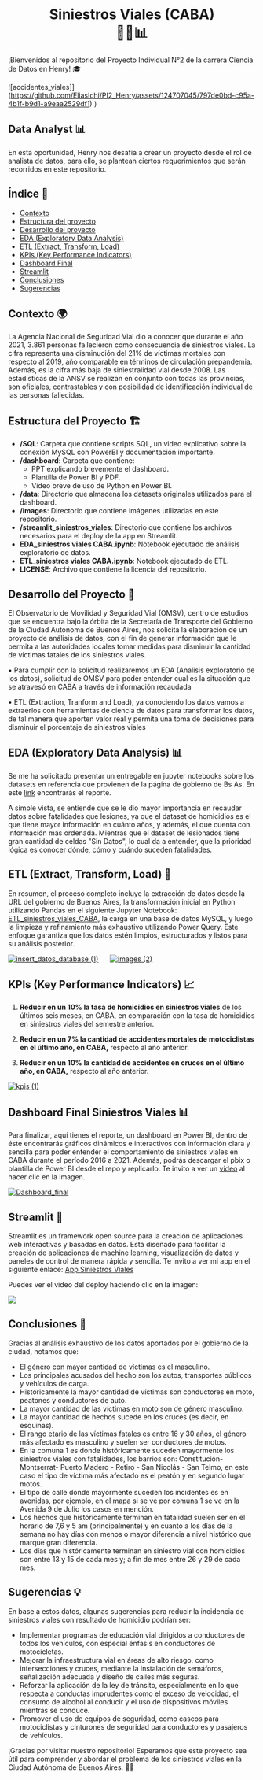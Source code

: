   # <center>Siniestros Viales (CABA)<center> 🚗💥📊

¡Bienvenidos al repositorio del Proyecto Individual N°2 de la carrera Ciencia de Datos en Henry! 🎓

![accidentes_viales]](https://github.com/EliasIchi/PI2_Henry/assets/124707045/797de0bd-c95a-4b1f-b9d1-a9eaa2529df1)
)

## Data Analyst 📊

En esta oportunidad, Henry nos desafía a crear un proyecto desde el rol de analista de datos, para ello, se plantean ciertos requerimientos que serán recorridos en este repositorio.

## Índice 📝

- [Contexto](https://github.com/EliasIchi/PI2_Henry/blob/main/README.md#contexto-)
- [Estructura del proyecto](https://github.com/EliasIchi/PI2_Henry/blob/main/README.md#estructura-del-proyecto-)
- [Desarrollo del proyecto](https://github.com/EliasIchi/PI2_Henry/blob/main/README.md#desarrollo-del-proyecto-)
- [EDA (Exploratory Data Analysis)](https://github.com/EliasIchi/PI2_Henry/blob/main/README.md#eda-exploratory-data-analysis-)
- [ETL (Extract, Transform, Load)](https://github.com/EliasIchi/PI2_Henry/blob/main/README.md#etl-extract-transform-load-)
- [KPIs (Key Performance Indicators)](https://github.com/EliasIchi/PI2_Henry/blob/main/README.md#kpis-key-performance-indicator-)
- [Dashboard Final](https://github.com/EliasIchi/PI2_Henry/blob/main/README.md#dashboard-final-siniestros-viales-)
- [Streamlit](https://github.com/EliasIchi/PI2_Henry/blob/main/README.md#streamlit-)
- [Conclusiones](https://github.com/EliasIchi/PI2_Henry/blob/main/README.md#conclusiones-)
- [Sugerencias](https://github.com/EliasIchi/PI2_Henry/blob/main/README.md#sugerencias-)

## Contexto 🌍

La Agencia Nacional de Seguridad Vial dio a conocer que durante el año 2021, 3.861 personas fallecieron como consecuencia de siniestros viales. La cifra representa una disminución del 21% de víctimas mortales con respecto al 2019, año comparable en términos de circulación prepandemia. Además, es la cifra más baja de siniestralidad vial desde 2008. Las estadísticas de la ANSV se realizan en conjunto con todas las provincias, son oficiales, contrastables y con posibilidad de identificación individual de las personas fallecidas.

## Estructura del Proyecto 🏗️

- **/SQL**: Carpeta que contiene scripts SQL, un video explicativo sobre la conexión MySQL con PowerBI y documentación importante.
- **/dashboard**: Carpeta que contiene:
  - PPT explicando brevemente el dashboard.
  - Plantilla de Power BI y PDF.
  - Video breve de uso de Python en Power BI.
- **/data**: Directorio que almacena los datasets originales utilizados para el dashboard.
- **/images**: Directorio que contiene imágenes utilizadas en este repositorio.
- **/streamlit_siniestros_viales**: Directorio que contiene los archivos necesarios para el deploy de la app en Streamlit.
- **EDA_siniestros viales CABA.ipynb**: Notebook ejecutado de análisis exploratorio de datos.
- **ETL_siniestros viales CABA.ipynb**: Notebook ejecutado de ETL.
- **LICENSE**: Archivo que contiene la licencia del repositorio.

## Desarrollo del Proyecto 🚀

El Observatorio de Movilidad y Seguridad Vial (OMSV), centro de estudios que se encuentra bajo la órbita de la Secretaría de Transporte del Gobierno de la Ciudad Autónoma de Buenos Aires, nos solicita la elaboración de un proyecto de análisis de datos, con el fin de generar información que le permita a las autoridades locales tomar medidas para disminuir la cantidad de víctimas fatales de los siniestros viales.

  • Para cumplir con la solicitud realizaremos un EDA (Analisis exploratorio de los datos), solicitud de OMSV para poder entender cual es la situación que se atravesó en CABA a través de información recaudada
  
  • ETL (Extraction, Tranform and Load), ya conociendo los datos vamos a extraerlos con herramientas de ciencia de datos para transformar los datos, de tal manera que aporten valor real y permita una toma de decisiones para disminuir el porcentaje de siniestros viales

## EDA (Exploratory Data Analysis) 📊

Se me ha solicitado presentar un entregable en jupyter notebooks sobre los datasets en referencia que provienen de la página de gobierno de Bs As. En este [link](https://github.com/EliasIchi/PI2_Henry/blob/main/EDA_siniestros%20viales%20CABA.ipynb) encontrarás el reporte.

A simple vista, se entiende que se le dio mayor importancia en recaudar datos sobre fatalidades que lesiones, ya que el dataset de homicidios es el que tiene mayor información en cuánto años, y además, el que cuenta con información más ordenada. Mientras que el dataset de lesionados tiene gran cantidad de celdas "Sin Datos", lo cual da a entender, que la prioridad lógica es conocer dónde, cómo y cuándo suceden fatalidades.

## ETL (Extract, Transform, Load) 🔄

En resumen, el proceso completo incluye la extracción de datos desde la URL del gobierno de Buenos Aires, la transformación inicial en Python utilizando Pandas en el siguiente Jupyter Notebook: [ETL_siniestros_viales_CABA](https://github.com/EliasIchi/PI2_Henry/blob/main/ETL.ipynb), la carga en una base de datos MySQL, y luego la limpieza y refinamiento más exhaustivo utilizando Power Query. Este enfoque garantiza que los datos estén limpios, estructurados y listos para su análisis posterior.

[![insert_datos_database (1)](https://github.com/EliasIchi/PI2_Henry/assets/124707045/fc10df28-3649-4c54-93ee-3977470987cd)](https://drive.google.com/file/d/1b9VdPckKImrS7aYJgD8X67ejIRoFNBZ8/view) &nbsp;&nbsp;&nbsp;&nbsp; [![images (2)](https://github.com/EliasIchi/PI2_Henry/assets/124707045/3b895cb0-fb2d-4b1f-a6b1-e2ea6f7570fc)](https://drive.google.com/file/d/1VUEaOMOLCzEJvQXavX1aJWX6H58ClrXH/view)

## KPIs (Key Performance Indicators) 📈

1. **Reducir en un 10% la tasa de homicidios en siniestros viales** de los últimos seis meses, en CABA, en comparación con la tasa de homicidios en siniestros viales del semestre anterior.

2. **Reducir en un 7% la cantidad de accidentes mortales de motociclistas en el último año, en CABA,** respecto al año anterior.

3. **Reducir en un 10% la cantidad de accidentes en cruces en el último año, en CABA,** respecto al año anterior.

[![kpis (1)](https://github.com/EliasIchi/PI2_Henry/assets/124707045/400f359e-9609-4a7b-9c93-07699091b30a)]()

## Dashboard Final Siniestros Viales 📊

Para finalizar, aquí tienes el reporte, un dashboard en Power BI, dentro de éste encontrarás gráficos dinámicos e interactivos con información clara y sencilla para poder entender el comportamiento de siniestros viales en CABA durante el período 2016 a 2021. Además, podrás descargar el pbix o plantilla de Power BI desde el repo y replicarlo. Te invito a ver un [video](https://drive.google.com/file/d/1WSo63q-5plclTY53NZ6q8754q98trYP8/view) al hacer clic en la imagen.

[![Dashboard_final](https://github.com/EliasIchi/PI2_Henry/assets/124707045/184fafc4-7960-4efe-8e46-b6e495118007)](https://drive.google.com/file/d/1WSo63q-5plclTY53NZ6q8754q98trYP8/view)

## Streamlit 🚀

Streamlit es un framework open source para la creación de aplicaciones web interactivas y basadas en datos. Está diseñado para facilitar la creación de aplicaciones de machine learning, visualización de datos y paneles de control de manera rápida y sencilla. Te invito a ver mi app en el siguiente enlace: [App Siniestros Viales](https://siniestros-viales-stream.streamlit.app/)

Puedes ver el video del deploy haciendo clic en la imagen:

[![](https://github.com/EliasIchi/PI2_Henry/assets/124707045/d9b1a59b-2fc3-4adf-8745-7bd9eaea5961)](https://drive.google.com/file/d/107nAYMLCiHLa7IM9BA4M2EgYxE4SI4Ih/view)

## Conclusiones 📝

Gracias al análisis exhaustivo de los datos aportados por el gobierno de la ciudad, notamos que:
- El género con mayor cantidad de víctimas es el masculino.
- Los principales acusados del hecho son los autos, transportes públicos y vehículos de carga.
- Históricamente la mayor cantidad de víctimas son conductores en moto, peatones y conductores de auto.
- La mayor cantidad de las víctimas en moto son de género masculino.
- La mayor cantidad de hechos sucede en los cruces (es decir, en esquinas).
- El rango etario de las víctimas fatales es entre 16 y 30 años, el género más afectado es masculino y suelen ser conductores de motos.
- En la comuna 1 es donde históricamente suceden mayormente los siniestros viales con fatalidades, los barrios son: Constitución- Montserrat- Puerto Madero - Retiro - San Nicolás - San Telmo, en este caso el tipo de víctima más afectado es el peatón y en segundo lugar motos.
- El tipo de calle donde mayormente suceden los incidentes es en avenidas, por ejemplo, en el mapa si se ve por comuna 1 se ve en la Avenida 9 de Julio los casos en mención.
- Los hechos que históricamente terminan en fatalidad suelen ser en el horario de 7,6 y 5 am (principalmente) y en cuanto a los días de la semana no hay días con menos o mayor diferencia a nivel histórico que marque gran diferencia.
- Los días que históricamente terminan en siniestro vial con homicidios son entre 13 y 15 de cada mes y; a fin de mes entre 26 y 29 de cada mes.

## Sugerencias 💡

En base a estos datos, algunas sugerencias para reducir la incidencia de siniestros viales con resultado de homicidio podrían ser:
- Implementar programas de educación vial dirigidos a conductores de todos los vehículos, con especial énfasis en conductores de motocicletas.
- Mejorar la infraestructura vial en áreas de alto riesgo, como intersecciones y cruces, mediante la instalación de semáforos, señalización adecuada y diseño de calles más seguras.
- Reforzar la aplicación de la ley de tránsito, especialmente en lo que respecta a conductas imprudentes como el exceso de velocidad, el consumo de alcohol al conducir y el uso de dispositivos móviles mientras se conduce.
- Promover el uso de equipos de seguridad, como cascos para motociclistas y cinturones de seguridad para conductores y pasajeros de vehículos.

¡Gracias por visitar nuestro repositorio! Esperamos que este proyecto sea útil para comprender y abordar el problema de los siniestros viales en la Ciudad Autónoma de Buenos Aires. 🚦🛑
